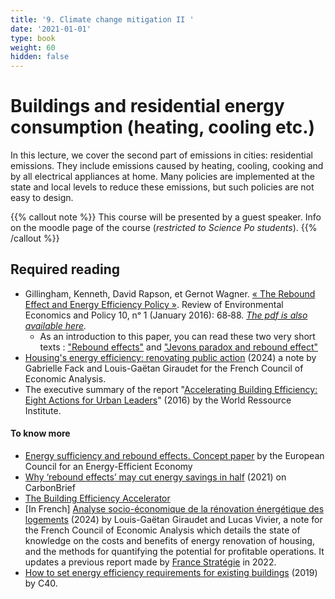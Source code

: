 ```yaml
---
title: '9. Climate change mitigation II '
date: '2021-01-01'
type: book
weight: 60
hidden: false
---
```

# Buildings and residential energy consumption (heating, cooling etc.)

<!--more-->

In this lecture, we cover the second part of emissions in cities: residential emissions. They include emissions caused by heating, cooling, cooking and by all electrical appliances at home. Many policies are implemented at the state and local levels to reduce these emissions, but such policies are not easy to design.

{{% callout note %}}
This course will be presented by a guest speaker.
Info on the moodle page of the course (_restricted to Science Po students_).
{{% /callout %}}

## Required reading
- Gillingham, Kenneth, David Rapson, et Gernot Wagner. [« The Rebound Effect and Energy Efficiency Policy »](https://doi.org/10.1093/reep/rev017). Review of Environmental Economics and Policy 10, nᵒ 1 (January 2016): 68‑88. *[The pdf is also available here](https://papers.ssrn.com/sol3/Delivery.cfm?abstractid=2550710).*
  - As an introduction to this paper, you can read these two very short texts : ["Rebound effects"](https://www.umweltbundesamt.de/en/topics/waste-resources/economic-legal-dimensions-of-resource-conservation/rebound-effects) and ["Jevons paradox and rebound effect"](https://bonpote.com/en/jevons-paradox-and-rebound-effect/)
- [Housing's energy efficiency: renovating public action](https://www.cae-eco.fr/en/efficacite-energetique-des-logements-renover-l-action-publique) (2024) a note by Gabrielle Fack and Louis-Gaëtan Giraudet for the French Council of Economic Analysis.
- The executive summary of the report "[Accelerating Building Efficiency: Eight Actions for Urban Leaders](https://www.wri.org/research/accelerating-building-efficiency)" (2016) by the World Ressource Institute.


#### To know more
- [Energy sufficiency and rebound effects. Concept paper](https://www.energysufficiency.org/libraryresources/library/items/energy-sufficiency-and-rebound-effects-concept-paper/) by the European Council for an Energy-Efficient Economy
- [Why ‘rebound effects’ may cut energy savings in half](https://www.carbonbrief.org/guest-post-why-rebound-effects-may-cut-energy-savings-in-half/) (2021) on CarbonBrief
- [The Building Efficiency Accelerator](https://buildingefficiencyaccelerator.org)
- [In French] [Analyse socio-économique de la rénovation énergétique des logements](https://www.cae-eco.fr/analyse-socio-economique-de-la-renovation-energetique-des-logements) (2024) by Louis-Gaëtan Giraudet and Lucas Vivier, a note for the French Council of Economic Analysis which details the state of knowledge on the costs and benefits of energy renovation of housing, and the methods for quantifying the potential for profitable operations. It updates a previous report made by [France Stratégie](https://www.strategie.gouv.fr/publications/couts-dabattement-partie-5-logement#_ftn3) in 2022.
- [How to set energy efficiency requirements for existing buildings](https://www.c40knowledgehub.org/s/article/How-to-set-energy-efficiency-standards-for-existing-buildings?language=en_US) (2019) by C40.

